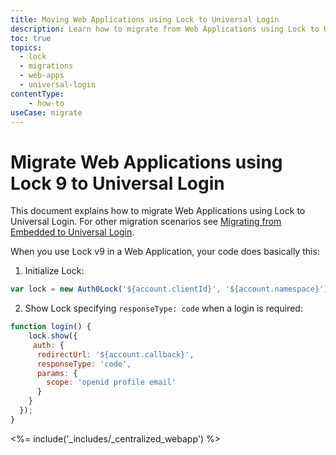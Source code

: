 ```yaml
---
title: Moving Web Applications using Lock to Universal Login 
description: Learn how to migrate from Web Applications using Lock to Universal Login
toc: true
topics:
  - lock
  - migrations
  - web-apps
  - universal-login
contentType:
    - how-to
useCase: migrate
---
```

# Migrate Web Applications using Lock 9 to Universal Login

This document explains how to migrate Web Applications using Lock to Universal Login. For other migration scenarios see [Migrating from Embedded to Universal Login](/guides/login/migration-embedded-universal).

When you use Lock v9 in a Web Application, your code does basically this:

1. Initialize Lock:

```js
var lock = new Auth0Lock('${account.clientId}', '${account.namespace}');
```
2. Show Lock specifying `responseType: code` when a login is required:

```js
function login() {
    lock.show({
     auth: {
      redirectUrl: '${account.callback}',
      responseType: 'code',
      params: {
        scope: 'openid profile email' 
      }
    }
  });
}
```

<%= include('_includes/_centralized_webapp') %>
